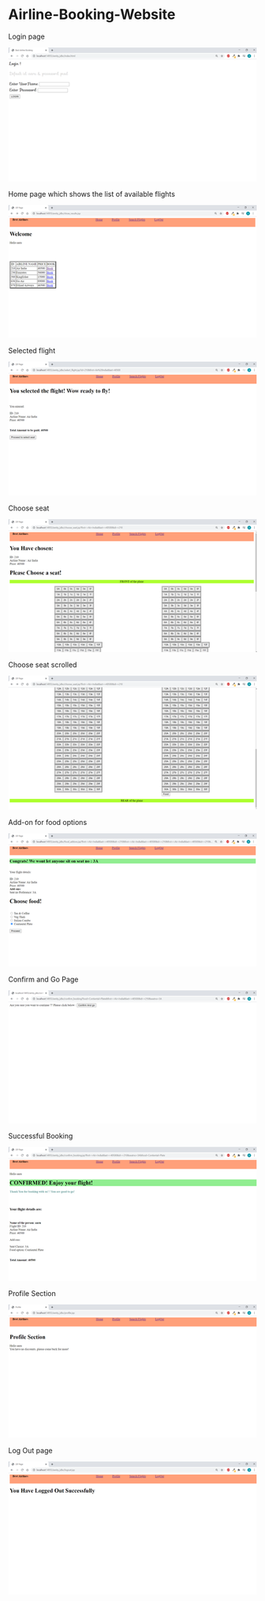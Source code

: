 # Airline-Booking-Website

Login page 


![login ss](https://github.com/Aarushi-1/Airline-Booking-Website/blob/main/project%20photos%20jdbc/Login%20Page.png)


Home page which shows the list of available flights


![search flights](https://github.com/Aarushi-1/Airline-Booking-Website/blob/main/project%20photos%20jdbc/Search%20flights%20page.png)


Selected flight


![selected flight](https://github.com/Aarushi-1/Airline-Booking-Website/blob/main/project%20photos%20jdbc/Continue%20Booking%20page.png)


Choose seat 


![select seat](https://github.com/Aarushi-1/Airline-Booking-Website/blob/main/project%20photos%20jdbc/Choose%20seat%201.png)


Choose seat scrolled


![ss2](https://github.com/Aarushi-1/Airline-Booking-Website/blob/main/project%20photos%20jdbc/Choose%20seat%202.png)


Add-on for food options


![food](https://github.com/Aarushi-1/Airline-Booking-Website/blob/main/project%20photos%20jdbc/choose%20food.png)


Confirm and Go Page


![confirm](https://github.com/Aarushi-1/Airline-Booking-Website/blob/main/project%20photos%20jdbc/Ask%20for%20confirmation.png)


Successful Booking


![confirmed](https://github.com/Aarushi-1/Airline-Booking-Website/blob/main/project%20photos%20jdbc/Confirmation%20page.png)


Profile Section


![profile](https://github.com/Aarushi-1/Airline-Booking-Website/blob/main/project%20photos%20jdbc/Profile%20Section.png)


Log Out page


![logout](https://github.com/Aarushi-1/Airline-Booking-Website/blob/main/project%20photos%20jdbc/Log%20out%20successful.png)

